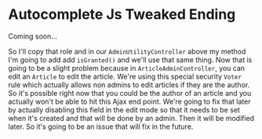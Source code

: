 # Autocomplete Js Tweaked Ending

Coming soon...

So I'll copy that role and in our `AdminUtilityController` above my method I'm going
to add add `isGranted()` and we'll use that same thing. Now that is going to be a slight
problem because in `ArticleAdminController`, you can edit an `Article` to edit the
article. We're using this special security `Voter` rule which actually allows non
admins to edit articles if they are the author. So it's possible right now that you
could be the author of an article and you actually won't be able to hit this Ajax end
point. We're going to fix that later by actually disabling this field in the edit
mode so that it needs to be set when it's created and that will be done by an admin.
Then it will be modified later. So it's going to be an issue that will fix in the
future.